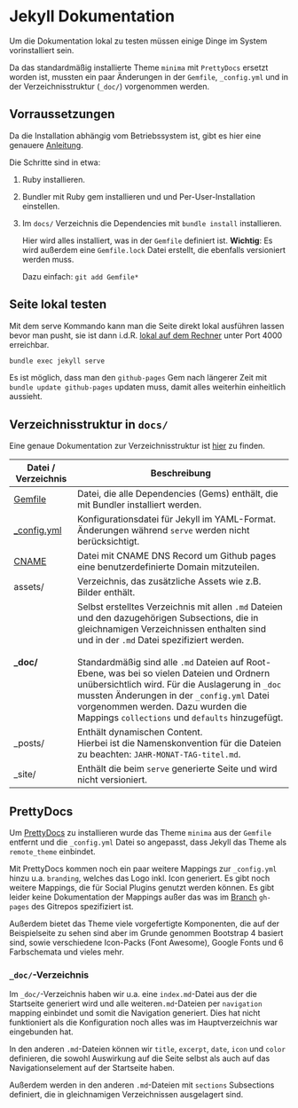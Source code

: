 # Jekyll Dokumentation

Um die Dokumentation lokal zu testen müssen einige Dinge im System vorinstalliert sein.

Da das standardmäßig installierte Theme `minima` mit  `PrettyDocs` ersetzt worden ist, mussten ein paar Änderungen in der `Gemfile`, `_config.yml` und in der Verzeichnisstruktur (`_doc/`) vorgenommen werden.

## Vorraussetzungen

Da die Installation abhängig vom Betriebssystem ist, gibt es hier eine genauere [Anleitung](https://jekyllrb.com/docs/installation/).

Die Schritte sind in etwa:

1. Ruby installieren.
2. Bundler mit Ruby gem installieren und und Per-User-Installation einstellen.
3. Im `docs/` Verzeichnis die Dependencies mit `bundle install` installieren.

   Hier wird alles installiert, was in der `Gemfile` definiert ist.
   **Wichtig**: Es wird außerdem eine `Gemfile.lock` Datei erstellt, die ebenfalls versioniert werden muss.

   Dazu einfach:
   `git add Gemfile*`

## Seite lokal testen

Mit dem serve Kommando kann man die Seite direkt lokal ausführen lassen bevor man pusht, sie ist dann i.d.R. [lokal auf dem Rechner](http://localhost:4000/) unter Port 4000 erreichbar.

```bash
bundle exec jekyll serve
```

Es ist möglich, dass man den `github-pages` Gem nach längerer Zeit mit `bundle update github-pages` updaten muss, damit alles weiterhin einheitlich aussieht.

## Verzeichnisstruktur in `docs/`

Eine genaue Dokumentation zur Verzeichnisstruktur ist [hier](https://jekyllrb.com/docs/structure/) zu finden.

| Datei / Verzeichnis                                          | Beschreibung                                                 |
| ------------------------------------------------------------ | ------------------------------------------------------------ |
| [Gemfile](https://bundler.io/gemfile.html)                   | Datei, die alle Dependencies (Gems) enthält, die mit Bundler installiert werden. |
| [_config.yml](https://jekyllrb.com/docs/configuration/)      | Konfigurationsdatei für Jekyll im YAML-Format. Änderungen während `serve` werden nicht berücksichtigt. |
| [CNAME](https://docs.github.com/en/free-pro-team@latest/github/working-with-github-pages/managing-a-custom-domain-for-your-github-pages-site#configuring-a-subdomain) | Datei mit CNAME DNS Record um Github pages eine benutzerdefinierte Domain mitzuteilen. |
| assets/                                                      | Verzeichnis, das zusätzliche Assets wie z.B. Bilder enthält. |
| **_doc/**                                                    | Selbst erstelltes Verzeichnis mit allen `.md` Dateien und den dazugehörigen Subsections, die in gleichnamigen Verzeichnissen enthalten sind und in der `.md` Datei spezifiziert werden.<br /><br />Standardmäßig sind alle `.md` Dateien auf Root-Ebene, was bei so vielen Dateien und Ordnern unübersichtlich wird. Für die Auslagerung in `_doc` mussten Änderungen in der `_config.yml` Datei vorgenommen werden. Dazu wurden die Mappings `collections` und `defaults` hinzugefügt. |
| _posts/                                                      | Enthält dynamischen Content.<br />Hierbei ist die Namenskonvention für die Dateien zu beachten: `JAHR-MONAT-TAG-titel.md`. |
| _site/                                                       | Enthält die beim `serve` generierte Seite und wird nicht versioniert. |

## PrettyDocs

Um [PrettyDocs](https://github.com/LeakyAbstractions/pretty-docs) zu installieren wurde das Theme `minima` aus der `Gemfile` entfernt und die `_config.yml` Datei so angepasst, dass Jekyll das Theme als `remote_theme` einbindet. 

Mit PrettyDocs kommen noch ein paar weitere Mappings zur `_config.yml` hinzu u.a. `branding`, welches das Logo inkl. Icon generiert. Es gibt noch weitere Mappings, die für Social Plugins genutzt werden können. Es gibt leider keine Dokumentation der Mappings außer das was im [Branch](https://github.com/LeakyAbstractions/pretty-docs/tree/gh-pages) `gh-pages` des Gitrepos spezifiziert ist.

Außerdem bietet das Theme viele vorgefertigte Komponenten, die auf der Beispielseite zu sehen sind aber im Grunde genommen Bootstrap 4 basiert sind, sowie verschiedene Icon-Packs (Font Awesome), Google Fonts und 6 Farbschemata und vieles mehr.

### `_doc/`-Verzeichnis

Im `_doc/`-Verzeichnis haben wir u.a. eine `index.md`-Datei aus der die Startseite generiert wird und alle weiteren`.md`-Dateien per `navigation` mapping einbindet und somit die Navigation generiert. Dies hat nicht funktioniert als die Konfiguration noch alles was im Hauptverzeichnis war eingebunden hat.

In den anderen `.md`-Dateien können wir `title`, `excerpt`, `date`, `icon` und `color` definieren, die sowohl Auswirkung auf die Seite selbst als auch auf das Navigationselement auf der Startseite haben.

Außerdem werden in den anderen `.md`-Dateien mit `sections` Subsections definiert, die in gleichnamigen Verzeichnissen ausgelagert sind.
